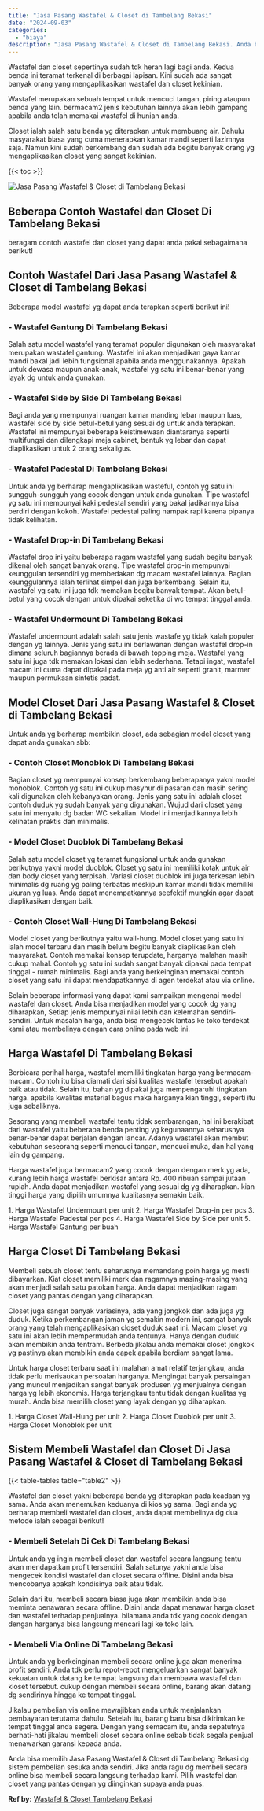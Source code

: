 ```yaml
---
title: "Jasa Pasang Wastafel & Closet di Tambelang Bekasi"
date: "2024-09-03"
categories: 
  - "biaya"
description: "Jasa Pasang Wastafel & Closet di Tambelang Bekasi. Anda bisa memilih Jasa Pasang Wastafel & Closet di Tambelang Bekasi dg sistem pembelian sesuka anda sendir..."
---
```


Wastafel dan closet sepertinya sudah tdk heran lagi bagi anda. Kedua benda ini teramat terkenal di berbagai lapisan. Kini sudah ada sangat banyak orang yang mengaplikasikan wastafel dan closet kekinian.

Wastafel merupakan sebuah tempat untuk mencuci tangan, piring ataupun benda yang lain. bermacam2 jenis kebutuhan lainnya akan lebih gampang apabila anda telah memakai wastafel di hunian anda.

Closet ialah salah satu benda yg diterapkan untuk membuang air. Dahulu masyarakat biasa yang cuma menerapkan kamar mandi seperti lazimnya saja. Namun kini sudah berkembang dan sudah ada begitu banyak orang yg mengaplikasikan closet yang sangat kekinian.

{{< toc >}}

![Jasa Pasang Wastafel & Closet di Tambelang Bekasi](/images/wastafel-closet-murah51.png)

## Beberapa Contoh Wastafel dan Closet Di Tambelang Bekasi

beragam contoh wastafel dan closet yang dapat anda pakai sebagaimana berikut!

## Contoh Wastafel Dari Jasa Pasang Wastafel & Closet di Tambelang Bekasi

Beberapa model wastafel yg dapat anda terapkan seperti berikut ini!

### \- Wastafel Gantung Di Tambelang Bekasi

Salah satu model wastafel yang teramat populer digunakan oleh masyarakat merupakan wastafel gantung. Wastafel ini akan menjadikan gaya kamar mandi bakal jadi lebih fungsional apabila anda menggunakannya. Apakah untuk dewasa maupun anak-anak, wastafel yg satu ini benar-benar yang layak dg untuk anda gunakan.

### \- Wastafel Side by Side Di Tambelang Bekasi

Bagi anda yang mempunyai ruangan kamar manding lebar maupun luas, wastafel side by side betul-betul yang sesuai dg untuk anda terapkan. Wastafel ini mempunyai beberapa keistimewaan diantaranya seperti multifungsi dan dilengkapi meja cabinet, bentuk yg lebar dan dapat diaplikasikan untuk 2 orang sekaligus.

### \- Wastafel Padestal Di Tambelang Bekasi

Untuk anda yg berharap mengaplikasikan wasteful, contoh yg satu ini sungguh-sungguh yang cocok dengan untuk anda gunakan. Tipe wastafel yg satu ini mempunyai kaki pedestal sendiri yang bakal jadikannya bisa berdiri dengan kokoh. Wastafel pedestal paling nampak rapi karena pipanya tidak kelihatan.

### \- Wastafel Drop-in Di Tambelang Bekasi

Wastafel drop ini yaitu beberapa ragam wastafel yang sudah begitu banyak dikenal oleh sangat banyak orang. Tipe wastafel drop-in mempunyai keunggulan tersendiri yg membedakan dg macam wastafel lainnya. Bagian keunggulannya ialah terlihat simpel dan juga berkembang. Selain itu, wastafel yg satu ini juga tdk memakan begitu banyak tempat. Akan betul-betul yang cocok dengan untuk dipakai seketika di wc tempat tinggal anda.

### \- Wastafel Undermount Di Tambelang Bekasi

Wastafel undermount adalah salah satu jenis wastafe yg tidak kalah populer dengan yg lainnya. Jenis yang satu ini berlawanan dengan wastafel drop-in dimana seluruh bagiannya berada di bawah topping meja. Wastafel yang satu ini juga tdk memakan lokasi dan lebih sederhana. Tetapi ingat, wastafel macam ini cuma dapat dipakai pada meja yg anti air seperti granit, marmer maupun permukaan sintetis padat.

## Model Closet Dari Jasa Pasang Wastafel & Closet di Tambelang Bekasi

Untuk anda yg berharap membikin closet, ada sebagian model closet yang dapat anda gunakan sbb:

### \- Contoh Closet Monoblok Di Tambelang Bekasi

Bagian closet yg mempunyai konsep berkembang beberapanya yakni model monoblok. Contoh yg satu ini cukup masyhur di pasaran dan masih sering kali digunakan oleh kebanyakan orang. Jenis yang satu ini adalah closet contoh duduk yg sudah banyak yang digunakan. Wujud dari closet yang satu ini menyatu dg badan WC sekalian. Model ini menjadikannya lebih kelihatan praktis dan minimalis.

### \- Model Closet Duoblok Di Tambelang Bekasi

Salah satu model closet yg teramat fungsional untuk anda gunakan berikutnya yakni model duoblok. Closet yg satu ini memiliki kotak untuk air dan body closet yang terpisah. Variasi closet duoblok ini juga terkesan lebih minimalis dg ruang yg paling terbatas meskipun kamar mandi tidak memiliki ukuran yg luas. Anda dapat menempatkannya seefektif mungkin agar dapat diaplikasikan dengan baik.

### \- Contoh Closet Wall-Hung Di Tambelang Bekasi

Model closet yang berikutnya yaitu wall-hung. Model closet yang satu ini ialah model terbaru dan masih belum begitu banyak diaplikasikan oleh masyarakat. Contoh memakai konsep terupdate, harganya malahan masih cukup mahal. Contoh yg satu ini sudah sangat banyak dipakai pada tempat tinggal - rumah minimalis. Bagi anda yang berkeinginan memakai contoh closet yang satu ini dapat mendapatkannya di agen terdekat atau via online.

Selain beberapa informasi yang dapat kami sampaikan mengenai model wastafel dan closet. Anda bisa menjadikan model yang cocok dg yang diharapkan, Setiap jenis mempunyai nilai lebih dan kelemahan sendiri-sendiri. Untuk masalah harga, anda bisa mengecek lantas ke toko terdekat kami atau membelinya dengan cara online pada web ini.

## Harga Wastafel Di Tambelang Bekasi

Berbicara perihal harga, wastafel memiliki tingkatan harga yang bermacam-macam. Contoh itu bisa diamati dari sisi kualitas wastafel tersebut apakah baik atau tidak. Selain itu, bahan yg dipakai juga mempengaruhi tingkatan harga. apabila kwalitas material bagus maka harganya kian tinggi, seperti itu juga sebaliknya.

Sesorang yang membeli wastafel tentu tidak sembarangan, hal ini berakibat dari wastafel yaitu beberapa benda penting yg kegunaannya seharusnya benar-benar dapat berjalan dengan lancar. Adanya wastafel akan membut kebutuhan seseorang seperti mencuci tangan, mencuci muka, dan hal yang lain dg gampang.

Harga wastafel juga bermacam2 yang cocok dengan dengan merk yg ada, kurang lebih harga wastafel berkisar antara Rp. 400 ribuan sampai jutaan rupiah. Anda dapat menjadikan wastafel yang sesuai dg yg diharapkan. kian tinggi harga yang dipilih umumnya kualitasnya semakin baik.

1\. Harga Wastafel Undermount per unit 2. Harga Wastafel Drop-in per pcs 3. Harga Wastafel Padestal per pcs 4. Harga Wastafel Side by Side per unit 5. Harga Wastafel Gantung per buah

## Harga Closet Di Tambelang Bekasi

Membeli sebuah closet tentu seharusnya memandang poin harga yg mesti dibayarkan. Kiat closet memiliki merk dan ragamnya masing-masing yang akan menjadi salah satu patokan harga. Anda dapat menjadikan ragam closet yang pantas dengan yang diharapkan.

Closet juga sangat banyak variasinya, ada yang jongkok dan ada juga yg duduk. Ketika perkembangan jaman yg semakin modern ini, sangat banyak orang yang telah mengaplikasikan closet duduk saat ini. Macam closet yg satu ini akan lebih mempermudah anda tentunya. Hanya dengan duduk akan membikin anda tentram. Berbeda jikalau anda memakai closet jongkok yg pastinya akan membikin anda capek apabila berdiam sangat lama.

Untuk harga closet terbaru saat ini malahan amat relatif terjangkau, anda tidak perlu merisaukan persoalan harganya. Mengingat banyak persaingan yang muncul menjadikan sangat banyak produsen yg menjualnya dengan harga yg lebih ekonomis. Harga terjangkau tentu tidak dengan kualitas yg murah. Anda bisa memilih closet yang layak dengan yg diharapkan.

1\. Harga Closet Wall-Hung per unit 2. Harga Closet Duoblok per unit 3. Harga Closet Monoblok per unit

## Sistem Membeli Wastafel dan Closet Di Jasa Pasang Wastafel & Closet di Tambelang Bekasi

{{< table-tables table="table2" >}}

Wastafel dan closet yakni beberapa benda yg diterapkan pada keadaan yg sama. Anda akan menemukan keduanya di kios yg sama. Bagi anda yg berharap membeli wastafel dan closet, anda dapat membelinya dg dua metode ialah sebagai berikut!

### \- Membeli Setelah Di Cek Di Tambelang Bekasi

Untuk anda yg ingin membeli closet dan wastafel secara langsung tentu akan mendapatkan profit tersendiri. Salah satunya yakni anda bisa mengecek kondisi wastafel dan closet secara offline. Disini anda bisa mencobanya apakah kondisinya baik atau tidak.

Selain dari itu, membeli secara biasa juga akan membikin anda bisa meminta penawaran secara offline. Disini anda dapat menawar harga closet dan wastafel terhadap penjualnya. bilamana anda tdk yang cocok dengan dengan harganya bisa langsung mencari lagi ke toko lain.

### \- Membeli Via Online Di Tambelang Bekasi

Untuk anda yg berkeinginan membeli secara online juga akan menerima profit sendiri. Anda tdk perlu repot-repot mengeluarkan sangat banyak kekuatan untuk datang ke tempat langsung dan membawa wastafel dan kloset tersebut. cukup dengan membeli secara online, barang akan datang dg sendirinya hingga ke tempat tinggal.

Jikalau pembelian via online mewajibkan anda untuk menjalankan pembayaran terutama dahulu. Setelah itu, barang baru bisa dikirimkan ke tempat tinggal anda segera. Dengan yang semacam itu, anda sepatutnya berhati-hati jikalau membeli closet secara online sebab tidak segala penjual menawarkan garansi kepada anda.

Anda bisa memilih Jasa Pasang Wastafel & Closet di Tambelang Bekasi dg sistem pembelian sesuka anda sendiri. Jika anda ragu dg membeli secara online bisa membeli secara langsung terhadap kami. Pilih wastafel dan closet yang pantas dengan yg diinginkan supaya anda puas.

**Ref by:** [Wastafel & Closet Tambelang Bekasi](https://id.wikipedia.org/wiki/Wastafel)
